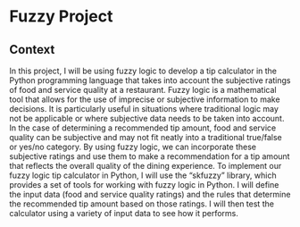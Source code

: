 # Fuzzy Project 

## Context

In this project, I will be using fuzzy logic to develop a tip calculator in the Python programming language that takes into account the subjective ratings of food and service quality at a restaurant. Fuzzy logic is a mathematical tool that allows for the use of imprecise or subjective information to make decisions. It is particularly useful in situations where traditional logic may not be applicable or where subjective data needs to be taken into account. In the case of determining a recommended tip amount, food and service quality can be subjective and may not fit neatly into a traditional true/false or yes/no category. By using fuzzy logic, we can incorporate these subjective ratings and use them to make a recommendation for a tip amount that reflects the overall quality of the dining experience. To implement our fuzzy logic tip calculator in Python, I will use the “skfuzzy” library, which provides a set of tools for working with fuzzy logic in Python. I will define the input data (food and service quality ratings) and the rules that determine the recommended tip amount based on those ratings.
I will then test the calculator using a variety of input data to see how it performs. 

